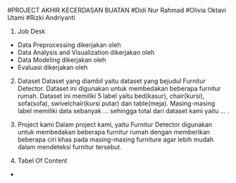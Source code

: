 #PROJECT AKHIR KECERDASAN BUATAN 
#Didi Nur Rahmad
#Olivia Oktavi Utami
#Rizki Andriyanti

1. Job Desk
- Data Preprocessing dikerjakan oleh
- Data Analysis and Visualization dikerjakan oleh
- Data Modeling dikerjakan oleh
- Evaluasi dikerjakan oleh

2. Dataset
Dataset yang diambil yaitu dataset yang bejudul Furnitur Detector. Dataset ini digunakan untuk membedakan beberapa furnitur rumah. Dataset ini memiliki 5 label yaitu bed(kasur), chair(kursi), sofa(sofa), swivelchair(kursi putar) dan table(meja). Masing-masing label memiliki data sebanyak ... sehingga total dari dataset kami yaitu ... .

3. Project kami
Dalam project kami, yaitu Furnitur Detector digunakan untuk membedakan beberapa furnitur rumah dengan memberikan beberapa ciri khas pada masing-masing furniture agar lebih mudah dalam mendeteksi furnitur tersebut.

4. Tabel Of Content
-
